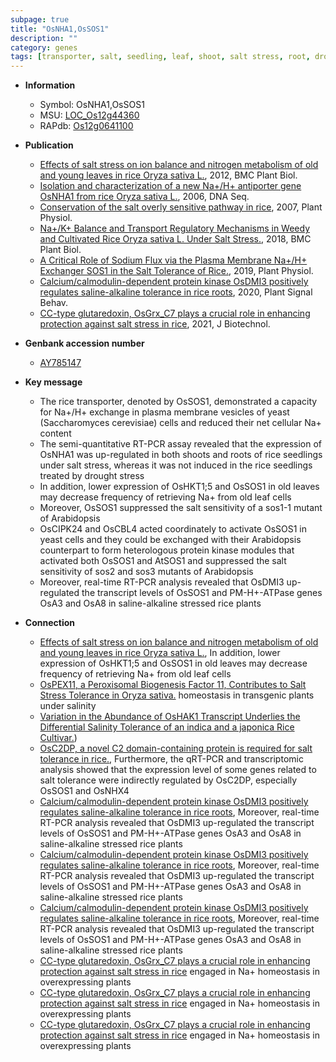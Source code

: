 ```yaml
---
subpage: true
title: "OsNHA1,OsSOS1"
description: ""
category: genes
tags: [transporter, salt, seedling, leaf, shoot, salt stress, root, drought, alkaline stress]
---
```


* **Information**  
    + Symbol: OsNHA1,OsSOS1  
    + MSU: [LOC_Os12g44360](http://rice.plantbiology.msu.edu/cgi-bin/ORF_infopage.cgi?orf=LOC_Os12g44360)  
    + RAPdb: [Os12g0641100](http://rapdb.dna.affrc.go.jp/viewer/gbrowse_details/irgsp1?name=Os12g0641100)  

* **Publication**  
    + [Effects of salt stress on ion balance and nitrogen metabolism of old and young leaves in rice Oryza sativa L.](http://www.ncbi.nlm.nih.gov/pubmed?term=Effects+of+salt+stress+on+ion+balance+and+nitrogen+metabolism+of+old+and+young+leaves+in+rice+Oryza+sativa+L.%5BTitle%5D), 2012, BMC Plant Biol.
    + [Isolation and characterization of a new Na+/H+ antiporter gene OsNHA1 from rice Oryza sativa L.](http://www.ncbi.nlm.nih.gov/pubmed?term=Isolation+and+characterization+of+a+new+Na+/H++antiporter+gene+OsNHA1+from+rice+Oryza+sativa+L.%5BTitle%5D), 2006, DNA Seq.
    + [Conservation of the salt overly sensitive pathway in rice](http://www.ncbi.nlm.nih.gov/pubmed?term=Conservation+of+the+salt+overly+sensitive+pathway+in+rice%5BTitle%5D), 2007, Plant Physiol.
    + [Na+/K+ Balance and Transport Regulatory Mechanisms in Weedy and Cultivated Rice Oryza sativa L. Under Salt Stress.](http://www.ncbi.nlm.nih.gov/pubmed?term=Na+/K++Balance+and+Transport+Regulatory+Mechanisms+in+Weedy+and+Cultivated+Rice+Oryza+sativa+L.+Under+Salt+Stress.%5BTitle%5D), 2018, BMC Plant Biol.
    + [A Critical Role of Sodium Flux via the Plasma Membrane Na+/H+ Exchanger SOS1 in the Salt Tolerance of Rice.](http://www.ncbi.nlm.nih.gov/pubmed?term=A+Critical+Role+of+Sodium+Flux+via+the+Plasma+Membrane+Na+/H++Exchanger+SOS1+in+the+Salt+Tolerance+of+Rice.%5BTitle%5D), 2019, Plant Physiol.
    + [Calcium/calmodulin-dependent protein kinase OsDMI3 positively regulates saline-alkaline tolerance in rice roots](http://www.ncbi.nlm.nih.gov/pubmed?term=Calcium/calmodulin-dependent+protein+kinase+OsDMI3+positively+regulates+saline-alkaline+tolerance+in+rice+roots%5BTitle%5D), 2020, Plant Signal Behav.
    + [CC-type glutaredoxin, OsGrx_C7 plays a crucial role in enhancing protection against salt stress in rice](http://www.ncbi.nlm.nih.gov/pubmed?term=CC-type+glutaredoxin,+OsGrx_C7+plays+a+crucial+role+in+enhancing+protection+against+salt+stress+in+rice%5BTitle%5D), 2021, J Biotechnol.

* **Genbank accession number**  
    + [AY785147](http://www.ncbi.nlm.nih.gov/nuccore/AY785147)

* **Key message**  
    + The rice transporter, denoted by OsSOS1, demonstrated a capacity for Na+/H+ exchange in plasma membrane vesicles of yeast (Saccharomyces cerevisiae) cells and reduced their net cellular Na+ content
    + The semi-quantitative RT-PCR assay revealed that the expression of OsNHA1 was up-regulated in both shoots and roots of rice seedlings under salt stress, whereas it was not induced in the rice seedlings treated by drought stress
    + In addition, lower expression of OsHKT1;5 and OsSOS1 in old leaves may decrease frequency of retrieving Na+ from old leaf cells
    + Moreover, OsSOS1 suppressed the salt sensitivity of a sos1-1 mutant of Arabidopsis
    + OsCIPK24 and OsCBL4 acted coordinately to activate OsSOS1 in yeast cells and they could be exchanged with their Arabidopsis counterpart to form heterologous protein kinase modules that activated both OsSOS1 and AtSOS1 and suppressed the salt sensitivity of sos2 and sos3 mutants of Arabidopsis
    + Moreover, real-time RT-PCR analysis revealed that OsDMI3 up-regulated the transcript levels of OsSOS1 and PM-H+-ATPase genes OsA3 and OsA8 in saline-alkaline stressed rice plants

* **Connection**  
    + [Effects of salt stress on ion balance and nitrogen metabolism of old and young leaves in rice Oryza sativa L.](http://www.ncbi.nlm.nih.gov/pubmed?term=Effects+of+salt+stress+on+ion+balance+and+nitrogen+metabolism+of+old+and+young+leaves+in+rice+Oryza+sativa+L.%5BTitle%5D), In addition, lower expression of OsHKT1;5 and OsSOS1 in old leaves may decrease frequency of retrieving Na+ from old leaf cells
    + [OsPEX11, a Peroxisomal Biogenesis Factor 11, Contributes to Salt Stress Tolerance in Oryza sativa.](+) homeostasis in transgenic plants under salinity
    + [Variation in the Abundance of OsHAK1 Transcript Underlies the Differential Salinity Tolerance of an indica and a japonica Rice Cultivar.](OsHKT1;5,+OsSOS1,+OsLti6a+and+OsLti6b))
    + [OsC2DP, a novel C2 domain-containing protein is required for salt tolerance in rice.](http://www.ncbi.nlm.nih.gov/pubmed?term=OsC2DP,+a+novel+C2+domain-containing+protein+is+required+for+salt+tolerance+in+rice.%5BTitle%5D),  Furthermore, the qRT-PCR and transcriptomic analysis showed that the expression level of some genes related to salt tolerance were indirectly regulated by OsC2DP, especially OsSOS1 and OsNHX4
    + [Calcium/calmodulin-dependent protein kinase OsDMI3 positively regulates saline-alkaline tolerance in rice roots](http://www.ncbi.nlm.nih.gov/pubmed?term=Calcium/calmodulin-dependent+protein+kinase+OsDMI3+positively+regulates+saline-alkaline+tolerance+in+rice+roots%5BTitle%5D),  Moreover, real-time RT-PCR analysis revealed that OsDMI3 up-regulated the transcript levels of OsSOS1 and PM-H+-ATPase genes OsA3 and OsA8 in saline-alkaline stressed rice plants
    + [Calcium/calmodulin-dependent protein kinase OsDMI3 positively regulates saline-alkaline tolerance in rice roots](http://www.ncbi.nlm.nih.gov/pubmed?term=Calcium/calmodulin-dependent+protein+kinase+OsDMI3+positively+regulates+saline-alkaline+tolerance+in+rice+roots%5BTitle%5D),  Moreover, real-time RT-PCR analysis revealed that OsDMI3 up-regulated the transcript levels of OsSOS1 and PM-H+-ATPase genes OsA3 and OsA8 in saline-alkaline stressed rice plants
    + [Calcium/calmodulin-dependent protein kinase OsDMI3 positively regulates saline-alkaline tolerance in rice roots](http://www.ncbi.nlm.nih.gov/pubmed?term=Calcium/calmodulin-dependent+protein+kinase+OsDMI3+positively+regulates+saline-alkaline+tolerance+in+rice+roots%5BTitle%5D),  Moreover, real-time RT-PCR analysis revealed that OsDMI3 up-regulated the transcript levels of OsSOS1 and PM-H+-ATPase genes OsA3 and OsA8 in saline-alkaline stressed rice plants
    + [CC-type glutaredoxin, OsGrx_C7 plays a crucial role in enhancing protection against salt stress in rice](OsHKT2;1,+OsHKT1;5+and+OsSOS1) engaged in Na+ homeostasis in overexpressing plants
    + [CC-type glutaredoxin, OsGrx_C7 plays a crucial role in enhancing protection against salt stress in rice](OsHKT2;1,+OsHKT1;5+and+OsSOS1) engaged in Na+ homeostasis in overexpressing plants
    + [CC-type glutaredoxin, OsGrx_C7 plays a crucial role in enhancing protection against salt stress in rice](OsHKT2;1,+OsHKT1;5+and+OsSOS1) engaged in Na+ homeostasis in overexpressing plants



